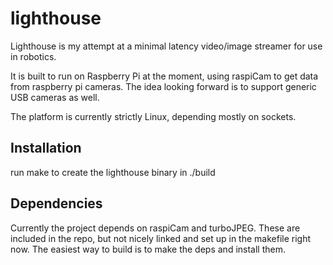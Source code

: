 # lighthouse

Lighthouse is my attempt at a minimal latency video/image streamer for use in robotics.

It is built to run on Raspberry Pi at the moment, using raspiCam to get data from raspberry pi cameras. The idea looking forward is to support generic USB cameras as well. 

The platform is currently strictly Linux, depending mostly on sockets.


## Installation
run make to create the lighthouse binary in ./build

## Dependencies
Currently the project depends on raspiCam and turboJPEG. These are included in the repo, but not nicely linked and set up in the makefile right now. The easiest way to build is to make the deps and install them.

